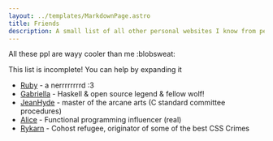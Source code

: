 ```yaml
---
layout: ../templates/MarkdownPage.astro
title: Friends
description: A small list of all other personal websites I know from people I trust
---
```


All these ppl are wayy cooler than me :blobsweat:

This list is incomplete! You can help by expanding it

- [Ruby](https://ruby.gay) - a nerrrrrrrrd :3
- [Gabriella](https://www.haskellforall.com) - Haskell & open source legend & fellow wolf!
- [JeanHyde](https://thephd.dev) - master of the arcane arts (C standard committee procedures)
- [Alice](https://welltypedwit.ch) - Functional programming influencer (real)
- [Rykarn](https://rykarn.se) - Cohost refugee, originator of some of the best CSS Crimes
